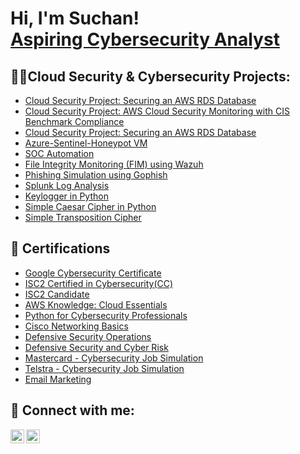 <h1>Hi, I'm Suchan! <br/><a href="https://github.com/SuchanMadhikarmi"></a><a href="https://www.linkedin.com/in/suchanmadhikarmi/">Aspiring Cybersecurity Analyst</a></h1>

<h2>👨‍💻Cloud Security & Cybersecurity Projects:</h2>
 
  - [Cloud Security Project: Securing an AWS RDS Database](https://github.com/SuchanMadhikarmi/Securing-AWS-Database--Project)
  - [Cloud Security Project: AWS Cloud Security Monitoring with CIS Benchmark Compliance](https://github.com/SuchanMadhikarmi/AWS-Cloud-Security-Monitoring)
  - [Cloud Security Project: Securing an AWS RDS Database](https://github.com/SuchanMadhikarmi/Cloud-Security-with-AWS-IAM)
  - [Azure-Sentinel-Honeypot VM](https://github.com/SuchanMadhikarmi/HoneypotVM)
  - [SOC Automation](https://github.com/SuchanMadhikarmi/SOC)
  - [File Integrity Monitoring (FIM) using Wazuh](https://github.com/SuchanMadhikarmi/FIM-using-Wazuh)
  - [Phishing Simulation using Gophish](https://github.com/SuchanMadhikarmi/Phising-simulation)
  - [Splunk Log Analysis](https://github.com/SuchanMadhikarmi/Splunk)
  - [Keylogger in Python](https://github.com/SuchanMadhikarmi/Keylogger)
  - [Simple Caesar Cipher in Python](https://github.com/SuchanMadhikarmi/Simple-caesar-cipher)
  - [Simple Transposition Cipher](https://github.com/SuchanMadhikarmi/Simple-Transposition-Cipher)

<h2>📜 Certifications</h2>

- [Google Cybersecurity Certificate](https://coursera.org/share/7d562e78f65bbf7ba54abc53728de57f)
- [ISC2 Certified in Cybersecurity(CC)](https://www.isc2.org/Certifications/CC)
- [ISC2 Candidate](https://www.credly.com/badges/e4c8f322-6399-4e03-91e0-ae40548cef9f/linked_in_profile)
- [AWS Knowledge: Cloud Essentials](https://www.credly.com/badges/f09f085f-3ea3-4082-8b3e-f0a0c52dd230/linked_in_profile)
- [Python for Cybersecurity Professionals](https://app.cybrary.it/profile/suchanDEO?tab=cert-completion&cert=CC-50b8748a-ae33-4d4d-a391-1df5defad8c2)
- [Cisco Networking Basics](https://www.credly.com/badges/760ecf1c-de2c-408d-b938-c6ac53bc9b60/linked_in_profile)
- [Defensive Security Operations](https://app.cybrary.it/profile/suchanDEO?tab=cert-completion&cert=CC-ea7f1be7-c63a-4eb6-a30b-bb919f30c0b6)
- [Defensive Security and Cyber Risk](https://app.cybrary.it/profile/suchanDEO?tab=cert-completion&cert=CC-ba37e3d9-8b49-4d09-873a-9ab2f7e20ea0)
- [Mastercard - Cybersecurity Job Simulation](https://forage-uploads-prod.s3.amazonaws.com/completion-certificates/mfxGwGDp6WkQmtmTf/vcKAB5yYAgvemepGQ_mfxGwGDp6WkQmtmTf_Xnaan2w672837TpzX_1739381054799_completion_certificate.pdf)
- [Telstra - Cybersecurity Job Simulation](https://forage-uploads-prod.s3.amazonaws.com/completion-certificates/M6JGAwZ52SMusMEcK/RNhbu8QnDzthwynEf_M6JGAwZ52SMusMEcK_Xnaan2w672837TpzX_1739302833010_completion_certificate.pdf)
- [Email Marketing](https://app-na2.hubspot.com/academy/achievements/7gmxggl2/en/1/suchan-madhikarmi/email-marketing)


<h2> 🤳 Connect with me:</h2>

[<img align="left" alt="JoshMadakor | LinkedIn" width="22px" src="https://cdn.jsdelivr.net/npm/simple-icons@v3/icons/linkedin.svg" />][linkedin]
[<img align="left" alt="JoshMadakor | Instagram" width="22px" src="https://cdn.jsdelivr.net/npm/simple-icons@v3/icons/instagram.svg" />][instagram]


[instagram]: https://www.instagram.com/suchan__madhikarmi/
[linkedin]: https://www.linkedin.com/in/suchanmadhikarmi/


